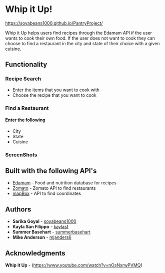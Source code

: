 # Whip it Up!

https://soyabeans1000.github.io/PantryProject/

Whip it Up helps users find recipes through the Edamam API if the user wants to cook their own food. If the user does not want to cook they can choose to find a restaurant in the city and state of their choice with a given cuisine.

## Functionality

### Recipe Search
* Enter the items that you want to cook with 
* Choose the recipe that you want to cook

### Find a Restaurant
#### Enter the following 
* City
* State
* Cuisine

### ScreenShots

## Built with the following API's

* [Edamam](https://developer.edamam.com/) - Food and nutrition database for recipes
* [Zomato](https://developers.zomato.com/api) - Zomato API to find restaurants 
* [mapBox](https://www.mapbox.com/) - API to find coordinates

## Authors

* **Sarika Goyal** - [soyabeans1000](https://github.com/soyabeans1000)
* **Kayla San Filippo** - [kaylasf](https://github.com/kaylasf)
* **Summer Basehart** - [summerbasehart](https://github.com/summerbasehart)
* **Mike Anderson** - [mjanders6](https://github.com/mjanders6)


## Acknowledgments

**Whip it Up** - (https://www.youtube.com/watch?v=nOsNxrwPVMQ)
